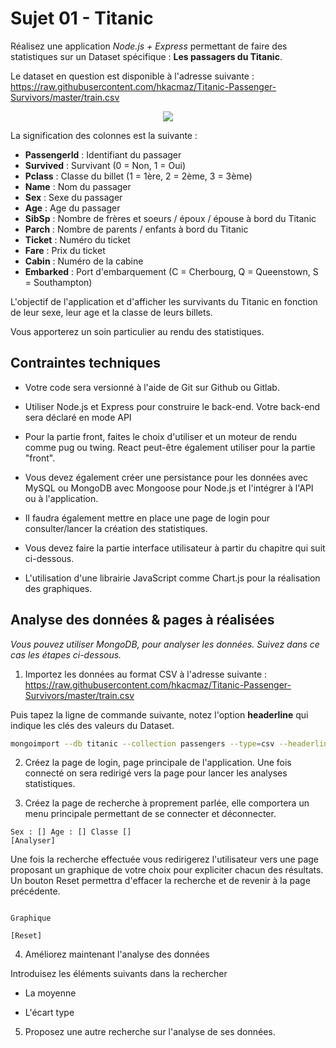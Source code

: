 # Sujet 01 - Titanic

Réalisez une application _Node.js + Express_ permettant de faire des statistiques sur un Dataset spécifique : **Les passagers du Titanic**.

Le dataset en question est disponible à l'adresse suivante : https://raw.githubusercontent.com/hkacmaz/Titanic-Passenger-Survivors/master/train.csv

<p align="center">
  <img src="./images/titanic.png"/>
</p>

La signification des colonnes est la suivante :

- **PassengerId** : Identifiant du passager
- **Survived** : Survivant (0 = Non, 1 = Oui)
- **Pclass** : Classe du billet (1 = 1ère, 2 = 2ème, 3 = 3ème)
- **Name** : Nom du passager
- **Sex** : Sexe du passager
- **Age** : Age du passager
- **SibSp** : Nombre de frères et soeurs / époux / épouse à bord du Titanic
- **Parch** : Nombre de parents / enfants à bord du Titanic
- **Ticket** : Numéro du ticket
- **Fare** : Prix du ticket
- **Cabin** : Numéro de la cabine
- **Embarked** : Port d'embarquement (C = Cherbourg, Q = Queenstown, S = Southampton)

L'objectif de l'application et d'afficher les survivants du Titanic en fonction de leur sexe, leur age et la classe de leurs billets.

Vous apporterez un soin particulier au rendu des statistiques.

## Contraintes techniques

- Votre code sera versionné à l'aide de Git sur Github ou Gitlab.

- Utiliser Node.js et Express pour construire le back-end. Votre back-end sera déclaré en mode API

- Pour la partie front, faites le choix d'utiliser et un moteur de rendu comme pug ou twing. React peut-être également utiliser pour la partie "front".

- Vous devez également créer une persistance pour les données avec MySQL ou MongoDB avec Mongoose pour Node.js et l'intégrer à l'API ou à l'application.

- Il faudra également mettre en place une page de login pour consulter/lancer la création des statistiques.

- Vous devez faire la partie interface utilisateur à partir du chapitre qui suit ci-dessous.

- L'utilisation d'une librairie JavaScript comme Chart.js pour la réalisation des graphiques.

## Analyse des données & pages à réalisées

*Vous pouvez utiliser MongoDB, pour analyser les données. Suivez dans ce cas les étapes ci-dessous.*

1. Importez les données au format CSV à l'adresse suivante : https://raw.githubusercontent.com/hkacmaz/Titanic-Passenger-Survivors/master/train.csv

Puis tapez la ligne de commande suivante, notez l'option **headerline** qui indique les clés des valeurs du Dataset.

```bash
mongoimport --db titanic --collection passengers --type=csv --headerline --file train.csv --drop
```

2. Créez la page de login, page principale de l'application. Une fois connecté on sera redirigé vers la page pour lancer les analyses statistiques.

3. Créez la page de recherche à proprement parlée, elle comportera un menu principale permettant de se connecter et déconnecter.

```text
Sex : [] Age : [] Classe []
[Analyser]
```

Une fois la recherche effectuée vous redirigerez l'utilisateur vers une page proposant un graphique de votre choix pour expliciter chacun des résultats. Un bouton Reset permettra d'effacer la recherche et de revenir à la page précédente.

```text

Graphique

[Reset]

```

4. Améliorez maintenant l'analyse des données

Introduisez les éléments suivants dans la rechercher

- La moyenne

- L'écart type

5. Proposez une autre recherche sur l'analyse de ses données.